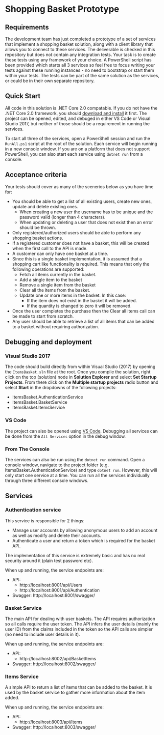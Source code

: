 # Shopping Basket Prototype #

## Requirements ##

The development team has just completed a prototype of a set of services that implement a shopping basket solution, along with a client library that allows you to connect to these services. The deliverable is checked in this repository but does not contain any integration tests. Your task is to create these tests using any framework of your choice. A PowerShell script has been provided which starts all 3 services so feel free to focus writing your tests against these running instances - no need to bootstrap or start them within your tests.  The tests can be part of the same solution as the services, or could be in their own separate repository.

## Quick Start ##

All code in this solution is .NET Core 2.0 compatable.  If you do not have the .NET Core 2.0 framework, you should [download and install](https://www.microsoft.com/net/download/windows) it first.  The project can be opened, edited, and debuged in either VS Code or Visual Studio 2017, but neither of those should be a requirement in running the services.

To start all three of the services, open a PowerShell session and run the `RunAll.ps1` script at the root of the solution.  Each service will begin running in a new console window.  If you are on a platform that does not support PowerShell, you can also start each service using `dotnet run` from a console.

## Acceptance criteria ##

Your tests should cover as many of the scenerios below as you have time for:

* You should be able to get a list of all existing users, create new ones, update and delete existing ones.
	* When creating a new user the username has to be unique and the password valid (longer than 4 characters).
	* When updating or deleting a user that does not exist then an error should be thrown.
* Only registered/authorized users should be able to perform any shopping basket actions.
* If a registered customer does not have a basket, this will be created when the first call to the API is made.
* A customer can only have one basket at a time. 
* Since this is a single basket implementation, it is assumed that a shopping cart like functionality is required. This means that only the following operations are supported:
	* Fetch all items currently in the basket.
	* Add a single item to the basket 
	* Remove a single item from the basket 
	* Clear all the items from the basket.
	* Update one or more items in the basket. In this case:
		* If the item does not exist in the basket it will be added.
		* If the quantity is changed to zero it will be removed.
* Once the user completes the purchase then the Clear all items call can be made to start from scratch.
* Any user should be able to retrieve a list of all items that can be added to a basket without requiring authorization.

## Debugging and deployment ##

### Visual Studio 2017

The code should build directly from within Visual Studio (2017) by opening the `ItemsBasket.sln` file at the root. Once you compile the solution, right click on the top (solution) node in **Solution Explorer** and select **Set Startup Projects**. From there click on the **Multiple startup projects** radio button and select **Start** in the dropdowns of the following projects:

* ItemsBasket.AuthenticationService
* ItemsBasket.BasketService
* ItemsBasket.ItemsService

### VS Code

The project can also be opened using [VS Code](https://code.visualstudio.com/download).  Debugging all services can be done from the `All Services` option in the debug window.

### From The Console

The services can also be run using the `dotnet run` command.  Open a console window, navigate to the project folder (e.g. ItemsBasket.AuthenticationService) and type `dotnet run`.  However, this will only start one service at a time.  You can run all the services individually through three different console windows.

## Services ##

### Authentication service ###

This service is responsible for 2 things:

* Manage user accounts by allowing anonymous users to add an account as well as modify and delete their accounts.
* Authenticate a user and return a token which is required for the basket API.

The implementation of this service is extremely basic and has no real security around it (plain test password etc).

When up and running, the service endpoints are:

* API: 
	* http://localhost:8001/api/Users
	* http://localhost:8001/api/Authentication
* Swagger: http://localhost:8001/swagger/

### Basket Service ###

The main API for dealing with user baskets. The API requires authorization so all calls require the user token. The API infers the user details (mainly the user ID) from the claims included in the token so the API calls are simpler (no need to include user details in it).

When up and running, the service endpoints are:

* API: 
	* http://localhost:8002/api/BasketItems
* Swagger: http://localhost:8002/swagger/

### Items Service ###

A simple API to return a list of items that can be added to the basket. It is used by the basket service to gather more information about the item added.

When up and running, the service endpoints are:

* API: 
	* http://localhost:8003/api/Items
* Swagger: http://localhost:8003/swagger/